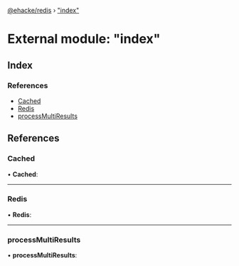 [@ehacke/redis](../README.md) › ["index"](_index_.md)

# External module: "index"

## Index

### References

* [Cached](_index_.md#cached)
* [Redis](_index_.md#redis)
* [processMultiResults](_index_.md#processmultiresults)

## References

###  Cached

• **Cached**:

___

###  Redis

• **Redis**:

___

###  processMultiResults

• **processMultiResults**:
